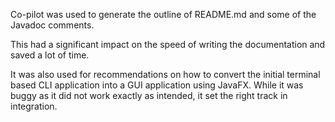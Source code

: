 Co-pilot was used to generate the outline of README.md and some of the Javadoc comments.

This had a significant impact on the speed of writing the documentation and saved a lot
of time.

It was also used for recommendations on how to convert the initial terminal based CLI application
into a GUI application using JavaFX.
While it was buggy as it did not work exactly as intended, it set the right track in
integration.